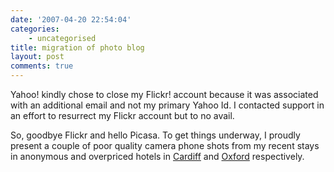 ```yaml
---
date: '2007-04-20 22:54:04'
categories:
    - uncategorised
title: migration of photo blog
layout: post
comments: true
---
```

Yahoo! kindly chose to close my Flickr! account because it was
associated with an additional email and not my primary Yahoo Id. I
contacted support in an effort to resurrect my Flickr account but to no
avail.

So, goodbye Flickr and hello Picasa. To get things underway, I proudly
present a couple of poor quality camera phone shots from my recent stays
in anonymous and overpriced hotels in
[Cardiff](http://picasaweb.google.com/nbrightside/Blog/photo#5055520817296205906)
and
[Oxford](http://picasaweb.google.com/nbrightside/Blog/photo#5055520890310649954)
respectively.
